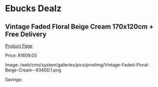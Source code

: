 
# Ebucks Dealz
## Vintage Faded Floral Beige Cream 170x120cm + Free Delivery
[Product Page](https://www.ebucks.com/web/shop/productSelected.do?prodId=1210479871&catId=1209942745)

Price: R1609.00

Image: /web/cms/system/galleries/pics/prodimg/Vintage-Faded-Floral-Beige-Cream--9340D.1.png

Savings: 


	